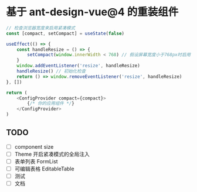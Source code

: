 # 基于 ant-design-vue@4 的重装组件

```javascript
// 检查浏览器宽度来启用紧凑模式
const [compact, setCompact] = useState(false)

useEffect(() => {
    const handleResize = () => {
        setCompact(window.innerWidth < 768) // 假设屏幕宽度小于768px时启用
    }
    window.addEventListener('resize', handleResize)
    handleResize() // 初始化检查
    return () => window.removeEventListener('resize', handleResize)
}, [])

return (
    <ConfigProvider compact={compact}>
        {/* 你的应用组件 */}
    </ConfigProvider>
)
```

## TODO

- [ ] component size
- [ ] Theme 开启紧凑模式的全局注入
- [ ] 表单列表 FormList
- [ ] 可编辑表格 EditableTable
- [ ] 测试
- [ ] 文档
